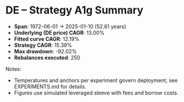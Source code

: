 # DE – Strategy A1g Summary

- **Span**: 1972-06-01 → 2025-01-10 (52.61 years)
- **Underlying (DE price) CAGR**: 13.00%
- **Fitted curve CAGR**: 12.19%
- **Strategy CAGR**: 15.39%
- **Max drawdown**: -92.02%
- **Rebalances executed**: 250

Notes:

- Temperatures and anchors per experiment govern deployment; see EXPERIMENTS.md for details.
- Figures use simulated leveraged sleeve with fees and borrow costs.
